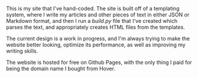 This is my site that I've hand-coded. The site is built off of a templating
system, where I write my articles and other pieces of text in either JSON or Markdown format,
and then I run a *build.py* file that I've created which parses the text, and appropriately
creates HTML files from the templates.

The current design is a work in progress, and I'm always trying to make the website 
better looking, optimize its performance, as well as improving my writing skills.

The website is hosted for free on Github Pages, with the only thing I paid for
being the domain name I bought from Hover.

